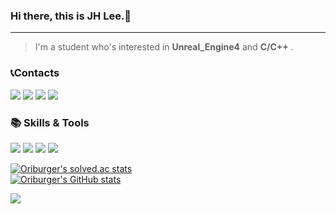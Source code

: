 ### Hi there, this is JH Lee.👋 

---

> I'm a student who's interested in  **Unreal_Engine4**  and   **C/C++** .


### 📞Contacts
<p>
  <a href="http://blog.naver.com/uss425" target="_blank"><img src="https://img.shields.io/badge/Blog-00C244?style=flat-square&logo=naver&logoColor=white"/></a>
  <a href="mailto:uss425@gmail.com" target="_blank"><img src="https://img.shields.io/badge/uss425@naver.com-EA4335?style=flat-square&logo=Gmail&logoColor=white"/></a>
  <a href="https://solved.ac/uss425" target="_blank"><img src="https://img.shields.io/badge/Solved.ac-0A66C2?style=flat-square&logo=codeforces&logoColor=white"/></a>
  <a href="https://oriburger.notion.site/Study-Note-3b5b604dd6b74c8bbad2b17a9cab2928" target="_blank"><img src="https://img.shields.io/badge/Notion-512DA8?style=flat-square&logo=Notion&logoColor=white"/></a>
</p>

### 📚 Skills & Tools
<p>
  <img src="https://img.shields.io/badge/Unreal4-0E1128?style=flat-square&logo=unrealengine&logoColor=white"/>
  <img src="https://img.shields.io/badge/C/C++-00599C?style=flat-square&logo=cplusplus&logoColor=white"/>
  <img src="https://img.shields.io/badge/Problem Solving-00BCB4?style=flat-square&logo=thealgorithms&logoColor=white"/>
  <img src="https://img.shields.io/badge/Git-F05032?style=flat-square&logo=Git&logoColor=white"/>
</p>

<!-- #### ⭐ Projects -->

<p>
 
 [![Oriburger's solved.ac stats](http://mazassumnida.wtf/api/pastel/generate_badge?boj=uss425)](https://solved.ac/uss425) <br>
 [![Oriburger's GitHub stats](https://github-readme-stats.vercel.app/api?username=Oriburger)](https://github.com/Oriburger/github-readme-stats)

 <a href="https://hits.seeyoufarm.com"><img src="https://hits.seeyoufarm.com/api/count/incr/badge.svg?url=https%3A%2F%2Fgithub.com%2FOriburger&count_bg=%233DC896&title_bg=%23555555&icon=&icon_color=%23E7E7E7&title=hi&edge_flat=false"/></a> 
 
</p>

